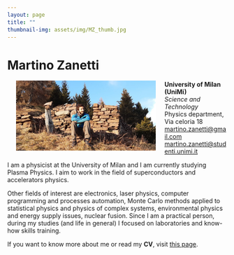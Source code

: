 ```yaml
---
layout: page
title: ""
thumbnail-img: assets/img/MZ_thumb.jpg
---
```


# Martino Zanetti

<img hspace=20 src="assets/img/MZ2.jpg" alt="MZ" title="MartinoZ" width="320" align="left"/>

**University of Milan (UniMi)**  
*Science and Technology*  
Physics department,  
Via celoria 18  
[martino.zanetti@gmail.com](mailto:martino.zanetti@gmail.com)  
[martino.zanetti@studenti.unimi.it](mailto:martino.zanetti@studenti.unimi.it)
  
I am a physicist at the University of Milan and I am currently studying Plasma Physics. I aim to work in the field of superconductors and accelerators physics.

Other fields of interest are electronics, laser physics, computer programming and processes automation,
Monte Carlo methods applied to statistical physics and physics of complex systems, environmental
physics and energy supply issues, nuclear fusion.
Since I am a practical person, during my studies (and life in general) I focused on laboratories and know-how skills training.

If you want to know more about me or read my **CV**, visit [this page](https://martinozanetti.github.io/aboutme/).
